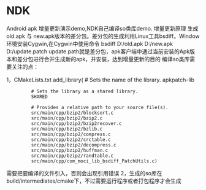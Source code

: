 # NDK
Android apk 增量更新演示demo,NDK自己编译so类库demo.
增量更新原理
生成old.apk 与 new.apk版本的差分包。差分包的生成利用Linux工具bsdiff。Window环境安装Cygwin,在Cygwin中使用命令 
bsdiff D:/old.apk D:/new.apk D:/update.patch
update.path就是差分包，apk客户端中通过当前安装的Apk版本和差分包进行合并生成新的apk，并安装，达到增量更新的目的
编译so类库需要关注的点：

1，CMakeLists.txt
add_library( # Sets the name of the library.
             apkpatch-lib

             # Sets the library as a shared library.
             SHARED

             # Provides a relative path to your source file(s).
             src/main/cpp/bzip2/blocksort.c
             src/main/cpp/bzip2/bzip2.c
             src/main/cpp/bzip2/bzip2recover.c
             src/main/cpp/bzip2/bzlib.c
             src/main/cpp/bzip2/compress.c
             src/main/cpp/bzip2/crctable.c
             src/main/cpp/bzip2/decompress.c
             src/main/cpp/bzip2/huffman.c
             src/main/cpp/bzip2/randtable.c
             src/main/cpp/com_moci_lib_bsdiff_PatchUtils.c)
需要把要编译的文件引入，否则会出现引用错误
2，生成的so库在build/intermediates/cmake下，不过需要运行程序或者打包程序才会生成
